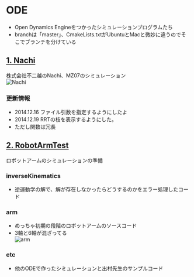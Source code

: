 # ODE

* Open Dynamics Engineをつかったシミュレーションプログラムたち
* branchは「master」、CmakeLists.txtがUbuntuとMacと微妙に違うのでそこでブランチを分けている

## [1. Nachi](https://github.com/Ry0/ODE/tree/master/Nachi)
株式会社不二越のNachi、MZ07のシミュレーション  
![Nachi](https://dl.dropboxusercontent.com/u/23873125/Markdown/Nachi_MZ072.jpg)

### 更新情報
* 2014.12.16 ファイル引数を指定するようにしたよ
* 2014.12.19 RRTの枝を表示するようにした。
* ただし関数は冗長  

## [2. RobotArmTest](https://github.com/Ry0/ODE/tree/master/RobotArmTest)
ロボットアームのシミュレーションの準備

### inverseKinematics
* 逆運動学の解で、解が存在しなかったらどうするのかをエラー処理したコード

### arm
* めっちゃ初期の段階のロボットアームのソースコード
* 3軸と6軸が混ざってる  
![arm](https://dl.dropboxusercontent.com/u/23873125/Markdown/arm.jpg)

### etc
* 他のODEで作ったシミュレーションと出村先生のサンプルコード  





